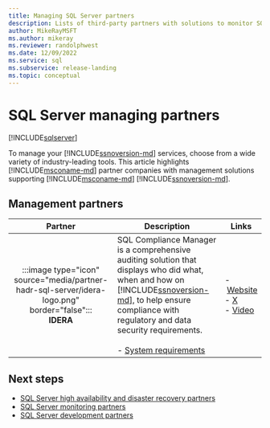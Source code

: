 ```yaml
---
title: Managing SQL Server partners
description: Lists of third-party partners with solutions to monitor SQL Server.
author: MikeRayMSFT
ms.author: mikeray
ms.reviewer: randolphwest
ms.date: 12/09/2022
ms.service: sql
ms.subservice: release-landing
ms.topic: conceptual
---
```

# SQL Server managing partners

[!INCLUDE[sqlserver](../includes/applies-to-version/sqlserver.md)]

To manage your [!INCLUDE[ssnoversion-md](../includes/ssnoversion-md.md)] services, choose from a wide variety of industry-leading tools.  This article highlights [!INCLUDE[msconame-md](../includes/msconame-md.md)] partner companies with management solutions supporting [!INCLUDE[msconame-md](../includes/msconame-md.md)] [!INCLUDE[ssnoversion-md](../includes/ssnoversion-md.md)].

## Management partners

| Partner | Description | Links |
| :---: | --- | --- |
| :::image type="icon" source="media/partner-hadr-sql-server/idera-logo.png" border="false":::<br />**IDERA** | SQL Compliance Manager is a comprehensive auditing solution that displays who did what, when and how on [!INCLUDE[ssnoversion-md](../includes/ssnoversion-md.md)], to help ensure compliance with regulatory and data security requirements.<br /><br />- [System requirements](https://wiki.idera.com/display/SQLCM/Software+requirements) | -&nbsp;[Website](https://www.idera.com/products/sql-compliance-manager/)<br />- [X](https://x.com/Idera_Software)<br />- [Video](https://www.idera.com/products/sql-compliance-manager/) |

## Next steps

- [SQL Server high availability and disaster recovery partners](partner-hadr-sql-server.md)
- [SQL Server monitoring partners](partner-monitor-sql-server.md)
- [SQL Server development partners](partner-dev-sql-server.md)

